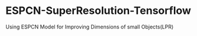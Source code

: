 # ESPCN-SuperResolution-Tensorflow
Using ESPCN Model for Improving Dimensions of small Objects(LPR)
